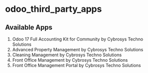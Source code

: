 # odoo_third_party_apps

## Available Apps
1. Odoo 17 Full Accounting Kit for Community by Cybrosys Techno Solutions
2. Advanced Property Management by Cybrosys Techno Solutions
3. Cleaning Management by Cybrosys Techno Solutions
4. Front Office Management by Cybrosys Techno Solutions
5. Front Office Management Portal by Cybrosys Techno Solutions
